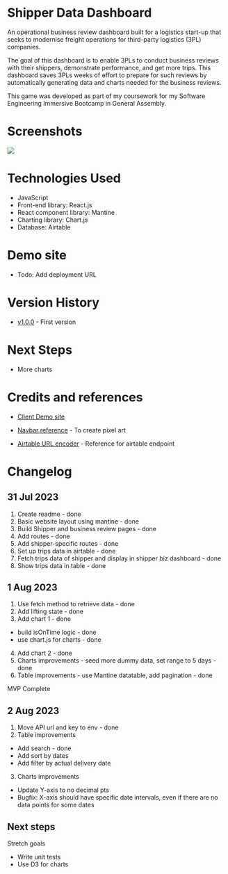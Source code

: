 # Shipper Data Dashboard

An operational business review dashboard built for a logistics start-up that seeks to modernise freight operations for third-party logistics (3PL) companies.

The goal of this dashboard is to enable 3PLs to conduct business reviews with their shippers, demonstrate performance, and get more trips. This dashboard saves 3PLs weeks of effort to prepare for such reviews by automatically generating data and charts needed for the business reviews.

This game was developed as part of my coursework for my Software Engineering Immersive Bootcamp in General Assembly.

# Screenshots

<img src="XXX">

# Technologies Used

- JavaScript
- Front-end library: React.js
- React component library: Mantine
- Charting library: Chart.js
- Database: Airtable

# Demo site

- Todo: Add deployment URL

# Version History

- [v1.0.0][1] - First version

[1]: ...

# Next Steps

- More charts

# Credits and references

- [Client Demo site][5]
- [Navbar reference][6] - To create pixel art
- [Airtable URL encoder][7] - Reference for airtable endpoint

  [5]: https://dashboard.shipamiga.com/dashboard/recja2ANzmll7wqR5
  [6]: https://ui.mantine.dev/category/navbars#double-navbar
  [7]: https://codepen.io/airtable/full/MeXqOg?baseId=appPYAMvKJeeoDs8Y&tableId=tblghPYVFfkEZRIOE

# Changelog

## 31 Jul 2023

1. Create readme - done
2. Basic website layout using mantine - done
3. Build Shipper and business review pages - done
4. Add routes - done
5. Add shipper-specific routes - done
6. Set up trips data in airtable - done
7. Fetch trips data of shipper and display in shipper biz dashboard - done
8. Show trips data in table - done

## 1 Aug 2023

1. Use fetch method to retrieve data - done
2. Add lifting state - done
3. Add chart 1 - done

- build isOnTime logic - done
- use chart.js for charts - done

4. Add chart 2 - done
5. Charts improvements - seed more dummy data, set range to 5 days - done
6. Table improvements - use Mantine datatable, add pagination - done

MVP Complete

## 2 Aug 2023

1. Move API url and key to env - done
2. Table improvements

- Add search - done
- Add sort by dates
- Add filter by actual delivery date

3. Charts improvements

- Update Y-axis to no decimal pts
- Bugfix: X-axis should have specific date intervals, even if there are no data points for some dates

## Next steps

Stretch goals

- Write unit tests
- Use D3 for charts
